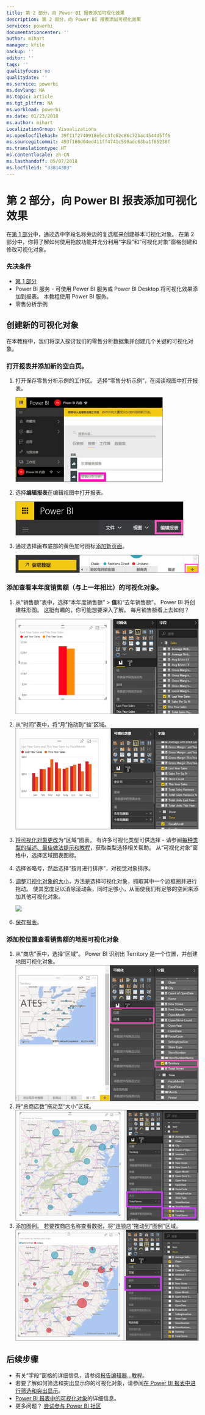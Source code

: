 ```yaml
---
title: 第 2 部分，向 Power BI 报表添加可视化效果
description: 第 2 部分，向 Power BI 报表添加可视化效果
services: powerbi
documentationcenter: ''
author: mihart
manager: kfile
backup: ''
editor: ''
tags: ''
qualityfocus: no
qualitydate: ''
ms.service: powerbi
ms.devlang: NA
ms.topic: article
ms.tgt_pltfrm: NA
ms.workload: powerbi
ms.date: 01/23/2018
ms.author: mihart
LocalizationGroup: Visualizations
ms.openlocfilehash: 39f11f2740918e5ec3fc62c86c72bac4544d5ff6
ms.sourcegitcommit: 493f160d04ed411ff4741c599adc63ba1f65230f
ms.translationtype: HT
ms.contentlocale: zh-CN
ms.lasthandoff: 05/07/2018
ms.locfileid: "33814303"
---
```

# <a name="part-2-add-visualizations-to-a-power-bi-report"></a>第 2 部分，向 Power BI 报表添加可视化效果
在[第 1 部分](power-bi-report-add-visualizations-ii.md)中，通过选中字段名称旁边的复选框来创建基本可视化对象。  在第 2 部分中，你将了解如何使用拖放功能并充分利用“字段”和“可视化对象”窗格创建和修改可视化对象。

### <a name="prerequisites"></a>先决条件
- [第 1 部分](power-bi-report-add-visualizations-ii.md)
- Power BI 服务 - 可使用 Power BI 服务或 Power BI Desktop 将可视化效果添加到报表。 本教程使用 Power BI 服务。 
- 零售分析示例

## <a name="create-a-new-visualization"></a>创建新的可视化对象
在本教程中，我们将深入探讨我们的零售分析数据集并创建几个关键的可视化对象。

### <a name="open-a-report-and-add-a-new-blank-page"></a>打开报表并添加新的空白页。
1. 打开保存零售分析示例的工作区。 选择“零售分析示例”，在阅读视图中打开报表。
   
   ![](media/power-bi-report-add-visualizations-ii/power-bi-open-report.png)
2. 选择**编辑报表**在编辑视图中打开报表。
   
   ![](media/power-bi-report-add-visualizations-ii/editreport1.png)
3. 通过选择画布底部的黄色加号图标[添加新页面](power-bi-report-add-page.md)。
   
   ![](media/power-bi-report-add-visualizations-ii/pbi_addreportpage.png)

### <a name="add-a-visualization-that-looks-at-this-years-sales-compared-to-last-year"></a>添加查看本年度销售额（与上一年相比）的可视化对象。
1. 从“销售额”表中，选择“本年度销售额” > **值**和“去年销售额”。 Power BI 将创建柱形图。  这挺有趣的，你可能想要深入了解。 每月销售额看上去如何？  
   
   ![](media/power-bi-report-add-visualizations-ii/pbi_part2_4bnew.png)
2. 从“时间”表中，将“月”拖动到“轴”区域。  
   ![](media/power-bi-report-add-visualizations-ii/pbi_part2_5newnew.png)
3. [将可视化对象更改](power-bi-report-change-visualization-type.md)为“区域”图表。  有许多可视化类型可供选择 - 请参阅[每种类型的描述、最佳做法提示和教程](power-bi-visualization-types-for-reports-and-q-and-a.md)，获取类型选择相关帮助。 从“可视化对象”窗格中，选择区域图表图标。
4. 选择省略号，然后选择“按月进行排序”，对视觉对象排序。
5. [调整可视化对象的大小](power-bi-visualization-move-and-resize.md)，方法是选择可视化对象，抓取其中一个边框圈并进行拖动。 使其宽度足以消除滚动条，同时足够小，从而使我们有足够的空间来添加其他可视化对象。
   
   ![](media/power-bi-report-add-visualizations-ii/pbi_part2_7b.png)
6. [保存报表](service-report-save.md)。

### <a name="add-a-map-visualization-that-looks-at-sales-by-location"></a>添加按位置查看销售额的地图可视化对象
1. 从“商店”表中，选择“区域”。 Power BI 识别出 Territory 是一个位置，并创建地图可视化对象。  
   ![](media/power-bi-report-add-visualizations-ii/pbi_part2_8newnew.png)
2. 将“总商店数”拖动至“大小”区域。  
   ![](media/power-bi-report-add-visualizations-ii/power-bi-add-visual-to-a-reportnew.png)
3. 添加图例。  若要按商店名称查看数据，将“连锁店”拖动到“图例”区域。  
   ![](media/power-bi-report-add-visualizations-ii/power-bi-add-visual-to-a-report-3new.png)

## <a name="next-steps"></a>后续步骤
* 有关“字段”窗格的详细信息，请参阅[报告编辑器...教程](service-the-report-editor-take-a-tour.md)。   
* 若要了解如何筛选和突出显示你的可视化对象，请参阅[在 Power BI 报表中进行筛选和突出显示](power-bi-reports-filters-and-highlighting.md)。  
* [Power BI 报表中的可视化对象](power-bi-report-visualizations.md)的详细信息。  
* 更多问题？ [尝试参与 Power BI 社区](http://community.powerbi.com/)

